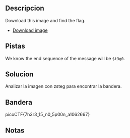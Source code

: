 ## Descripcion
Download this image and find the flag.

-   [Download image](https://artifacts.picoctf.net/c/216/pico.flag.png)

## Pistas
We know the end sequence of the message will be `$t3g0`.

## Solucion
Analizar la imagen con zsteg para encontrar la bandera.

## Bandera
picoCTF{7h3r3_15_n0_5p00n_a1062667}

## Notas



